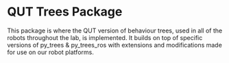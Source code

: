 QUT Trees Package
===

This package is where the QUT version of behaviour trees, used in all of the robots throughout the lab, is implemented. It builds on top of specific versions of py_trees & py_trees_ros with extensions and modifications made for use on our robot platforms.

